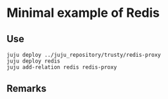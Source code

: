 # Minimal example of Redis

## Use

```
juju deploy ../juju_repository/trusty/redis-proxy
juju deploy redis
juju add-relation redis redis-proxy

```

## Remarks

